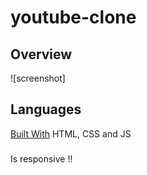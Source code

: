 # youtube-clone

## Overview

![screenshot]

## Languages

[Built With](#built-with)
HTML, CSS and JS

###

Is responsive !!
